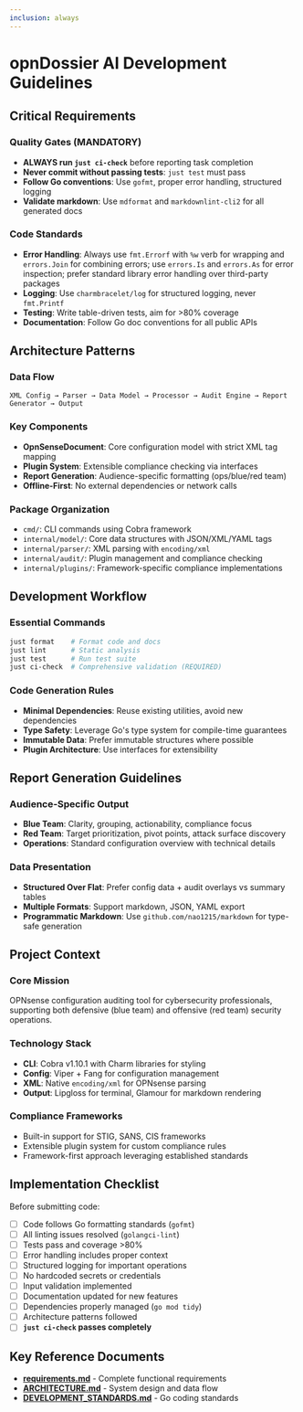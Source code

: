 ```yaml
---
inclusion: always
---
```


# opnDossier AI Development Guidelines

## Critical Requirements

### Quality Gates (MANDATORY)

- **ALWAYS run `just ci-check`** before reporting task completion
- **Never commit without passing tests**: `just test` must pass
- **Follow Go conventions**: Use `gofmt`, proper error handling, structured logging
- **Validate markdown**: Use `mdformat` and `markdownlint-cli2` for all generated docs

### Code Standards

- **Error Handling**: Always use `fmt.Errorf` with `%w` verb for wrapping and `errors.Join` for combining errors; use `errors.Is` and `errors.As` for error inspection; prefer standard library error handling over third-party packages
- **Logging**: Use `charmbracelet/log` for structured logging, never `fmt.Printf`
- **Testing**: Write table-driven tests, aim for >80% coverage
- **Documentation**: Follow Go doc conventions for all public APIs

## Architecture Patterns

### Data Flow

```text
XML Config → Parser → Data Model → Processor → Audit Engine → Report Generator → Output
```

### Key Components

- **OpnSenseDocument**: Core configuration model with strict XML tag mapping
- **Plugin System**: Extensible compliance checking via interfaces
- **Report Generation**: Audience-specific formatting (ops/blue/red team)
- **Offline-First**: No external dependencies or network calls

### Package Organization

- `cmd/`: CLI commands using Cobra framework
- `internal/model/`: Core data structures with JSON/XML/YAML tags
- `internal/parser/`: XML parsing with `encoding/xml`
- `internal/audit/`: Plugin management and compliance checking
- `internal/plugins/`: Framework-specific compliance implementations

## Development Workflow

### Essential Commands

```bash
just format    # Format code and docs
just lint      # Static analysis
just test      # Run test suite
just ci-check  # Comprehensive validation (REQUIRED)
```

### Code Generation Rules

- **Minimal Dependencies**: Reuse existing utilities, avoid new dependencies
- **Type Safety**: Leverage Go's type system for compile-time guarantees
- **Immutable Data**: Prefer immutable structures where possible
- **Plugin Architecture**: Use interfaces for extensibility

## Report Generation Guidelines

### Audience-Specific Output

- **Blue Team**: Clarity, grouping, actionability, compliance focus
- **Red Team**: Target prioritization, pivot points, attack surface discovery
- **Operations**: Standard configuration overview with technical details

### Data Presentation

- **Structured Over Flat**: Prefer config data + audit overlays vs summary tables
- **Multiple Formats**: Support markdown, JSON, YAML export
- **Programmatic Markdown**: Use `github.com/nao1215/markdown` for type-safe generation

## Project Context

### Core Mission

OPNsense configuration auditing tool for cybersecurity professionals, supporting both defensive (blue team) and offensive (red team) security operations.

### Technology Stack

- **CLI**: Cobra v1.10.1 with Charm libraries for styling
- **Config**: Viper + Fang for configuration management
- **XML**: Native `encoding/xml` for OPNsense parsing
- **Output**: Lipgloss for terminal, Glamour for markdown rendering

### Compliance Frameworks

- Built-in support for STIG, SANS, CIS frameworks
- Extensible plugin system for custom compliance rules
- Framework-first approach leveraging established standards

## Implementation Checklist

Before submitting code:

- [ ] Code follows Go formatting standards (`gofmt`)
- [ ] All linting issues resolved (`golangci-lint`)
- [ ] Tests pass and coverage >80%
- [ ] Error handling includes proper context
- [ ] Structured logging for important operations
- [ ] No hardcoded secrets or credentials
- [ ] Input validation implemented
- [ ] Documentation updated for new features
- [ ] Dependencies properly managed (`go mod tidy`)
- [ ] Architecture patterns followed
- [ ] **`just ci-check` passes completely**

## Key Reference Documents

- **[requirements.md](project_spec/requirements.md)** - Complete functional requirements
- **[ARCHITECTURE.md](ARCHITECTURE.md)** - System design and data flow
- **[DEVELOPMENT_STANDARDS.md](DEVELOPMENT_STANDARDS.md)** - Go coding standards
